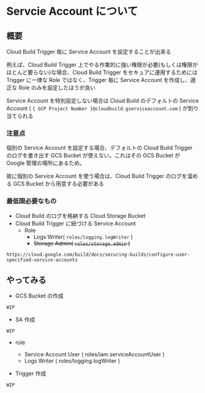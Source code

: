 # Servcie Account について

## 概要

Cloud Build Trigger 毎に Service Account を設定することが出来る

例えば、Cloud Build Trigger 上でやる作業的に強い権限が必要(もしくは権限がほとんど要らない)な場合、Cloud Build Trigger をセキュアに運用するためには Trigger に一律な Role ではなく、Trigger 毎に Service Account を作成し、適正な Role のみを設定したほうが良い

Service Account を特別設定しない場合は Cloud Build のデフォルトの Service Account ( `{ GCP Project Number }@cloudbuild.gserviceaccount.com` ) が割り当てられる

### 注意点

個別の Service Account を設定する場合、デフォルトの Cloud Build Trigger のログを書き出す GCS Bucket が使えない。これはその GCS Bucket が Google 管理の場所にあるため。

故に個別の Service Account を使う場合は、Cloud Build Trigger のログを溜める GCS Bucket から用意する必要がある

### 最低限必要なもの

+ Cloud Build のログを格納する Cloud Storage Bucket
+ Cloud Build Trigger に紐づける Service Account
  + Role
    + Logs Writer( `roles/logging.logWriter` )
    + ~~Storage Admin( `roles/storage.admin` )~~


```
https://cloud.google.com/build/docs/securing-builds/configure-user-specified-service-accounts
```


## やってみる

+ GCS Bucket の作成

```
WIP
```

+ SA 作成

```
WIP
```

+ role
  + Service Account User ( roles/iam.serviceAccountUser ) 
  + Logs Writer ( roles/logging.logWriter )



+ Trigger 作成

```
WIP
```
